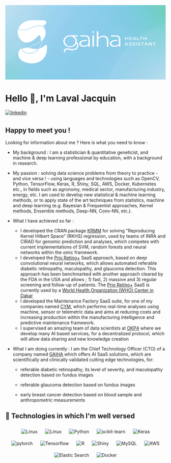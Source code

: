 [<img src="docs/gaiha_banner.png"/>](https://gaiha.org/fr/)

# Hello 👋, I'm Laval Jacquin

<a href="https://www.linkedin.com/in/laval-jacquin-ph-d-60716390/" target="_blank">
  <img src=https://img.shields.io/badge/linkedin-%231E77B5.svg?&style=for-the-badge&logo=linkedin&logoColor=white alt=linkedin style="margin-bottom: 5px;" />
</a>

## Happy to meet you !

Looking for information about me ? Here is what you need to know :

- My background : I am a statistician & quantitative geneticist, and machine & deep learning professional by education, with a background in research. 


- My passion : solving data science problems from theory to practice - and vice versa ! - using languages and technologies such as OpenCV, Python, TensorFlow, Keras, R, Shiny, SQL, AWS, Docker, Kubernetes etc., in fields such as agronomy, medical sector, manufacturing industry, energy, etc. I am used to develop new statistical & machine learning methods, or to apply state of the art techniques from statistics, machine and deep learning (e.g. Bayesian & Frequentist approaches, Kernel methods, Ensemble methods, Deep-NN, Conv-NN, etc.).


- What I have achieved so far :
  - I developed the CRAN package [KRMM](https://cran.r-project.org/web/packages/KRMM/index.html) for solving "Reproducing Kernel Hilbert Space" (RKHS) regression, used by teams of INRA and CIRAD for genomic prediction and analyses, which competes with current implementations of SVM, random forests and neural networks within the omic framework.
  - I developed the [Prio Retino+](https://gaiha.org/fr/prioretino/) SaaS approach, based on deep convolutional neural networks, which allows automated referable diabetic retinopathy, maculopathy, and glaucoma detection. This approach has been benchmarked with another approach cleared by the FDA in the USA and allows ; 1) fast, 2) massive and 3) regular screening and follow-up of patients.  The [Prio Retino+](https://gaiha.org/fr/prioretino/) SaaS is currently used by a [World Health Organization (WHO) Center in Dakar](https://abassndao.business.site/)
  - I developed the Maintenance Factory SaaS suite, for one of my companies named [CYM](https://cym-iot.com/en/), which performs real-time analyses using machine, sensor or telemetric data and aims at reducing costs and increasing production within the manufacturing intelligence and predictive maintenance framework.
  - I supervised an amazing team of data scientists at [OKP4](https://okp4.network/?et_blog) where we develop many AI based services, for a decentralized protocol, which will allow data sharing and new knowledge creation

- What I am doing currently : I am the Chief Technology Officer (CTO) of a company named [GAIHA](https://gaiha.org) which offers AI SaaS solutions, which are scientifically and clinically validated cutting edge technologies, for:

    - referable diabetic retinopathy, its level of severity, and maculopathy detection based on fundus images
    
    - referable glaucoma detection based on fundus images

    - early breast cancer detection based on blood sample and anthropometric measurements

## 🔧 Technologies in which I'm well versed


<div align="center">  
<img style="margin: 10px" src="https://upload.wikimedia.org/wikipedia/commons/thumb/3/35/Tux.svg/300px-Tux.svg.png" alt="Linux" height="50" />
<img style="margin: 10px" src="https://upload.wikimedia.org/wikipedia/commons/thumb/9/91/Octicons-mark-github.svg/440px-Octicons-mark-github.svg.png" alt="Linux" height="50" />
<img style="margin: 10px" src="https://profilinator.rishav.dev/skills-assets/python-original.svg" alt="Python" height="50" />
<img style="margin: 10px" src="https://raw.githubusercontent.com/scikit-learn/scikit-learn/main/doc/logos/scikit-learn-logo.png" alt="scikit-learn" height="50" />
<img style="margin: 10px" src="https://profilinator.rishav.dev/skills-assets/keras.png" alt="Keras" height="50" />  
<img style="margin: 10px" src="https://profilinator.rishav.dev/skills-assets/pytorch-icon.svg" alt="pytorch" height="50" />  
<img style="margin: 10px" src="https://upload.wikimedia.org/wikipedia/commons/thumb/2/2d/Tensorflow_logo.svg/langfr-440px-Tensorflow_logo.svg.png" alt="Tensorflow" height="50" />  
<img style="margin: 10px" src="https://www.r-project.org/Rlogo.png" alt="R" height="50" />  
<img style="margin: 10px" src="https://upload.wikimedia.org/wikipedia/commons/thumb/b/bf/Shiny_hex_logo.svg/512px-Shiny_hex_logo.svg.png" alt="Shiny" height="50" />  
<img style="margin: 10px" src="https://www.mysql.com/common/logos/logo-mysql-170x115.png" alt="MySQL" height="50" />
<img style="margin: 10px" src="https://upload.wikimedia.org/wikipedia/commons/thumb/1/1d/AmazonWebservices_Logo.svg/1024px-AmazonWebservices_Logo.svg.png" alt="AWS" height="50" />
<img style="margin: 10px" src="https://profilinator.rishav.dev/skills-assets/elasticsearch.png" alt="Elastic Search" height="50" />  
<img style="margin: 10px" src="https://profilinator.rishav.dev/skills-assets/docker-original-wordmark.svg" alt="Docker" height="50" />  
</div>



